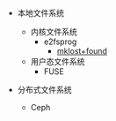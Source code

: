 * 本地文件系统
  * 内核文件系统
    * e2fsprog
      * [mklost+found](mklost+found)
  * 用户态文件系统
    * FUSE

* 分布式文件系统
  * Ceph